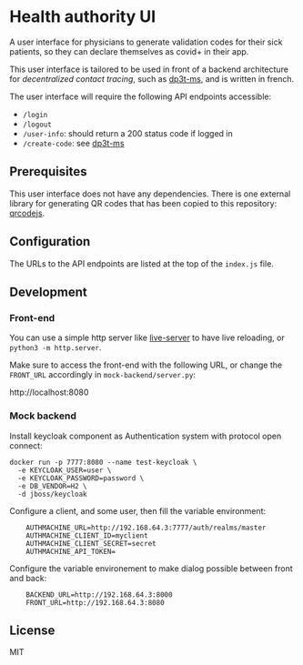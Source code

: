 # Health authority UI

A user interface for physicians to generate validation codes for their sick
patients, so they can declare themselves as covid+ in their app.

This user interface is tailored to be used in front of a backend architecture
for _decentralized contact tracing_, such as
[dp3t-ms](https://github.com/jdesboeufs/dp3t-ms), and is written in french.

The user interface will require the following API endpoints accessible:

- `/login`
- `/logout`
- `/user-info`: should return a 200 status code if logged in
- `/create-code`: see [dp3t-ms](https://github.com/jdesboeufs/dp3t-ms#codes-microservice)

## Prerequisites

This user interface does not have any dependencies. There is one external
library for generating QR codes that has been copied to this repository:
[qrcodejs](https://github.com/davidshimjs/qrcodejs).

## Configuration

The URLs to the API endpoints are listed at the top of the `index.js` file.

## Development

### Front-end

You can use a simple http server like
[live-server](https://www.npmjs.com/package/live-server) to have live
reloading, or `python3 -m http.server`.

Make sure to access the front-end with the following URL, or change the
`FRONT_URL` accordingly in `mock-backend/server.py`:

http://localhost:8080

### Mock backend

Install keycloak component as Authentication system with protocol open connect:

``` 
docker run -p 7777:8080 --name test-keycloak \
  -e KEYCLOAK_USER=user \
  -e KEYCLOAK_PASSWORD=password \
  -e DB_VENDOR=H2 \
  -d jboss/keycloak
```

Configure a client, and some user, then fill the variable environment:

```.env
    AUTHMACHINE_URL=http://192.168.64.3:7777/auth/realms/master
    AUTHMACHINE_CLIENT_ID=myclient
    AUTHMACHINE_CLIENT_SECRET=secret
    AUTHMACHINE_API_TOKEN=
```

Configure the variable environement to make dialog possible between front and back:

```.env
    BACKEND_URL=http://192.168.64.3:8000
    FRONT_URL=http://192.168.64.3:8080
```

## License

MIT